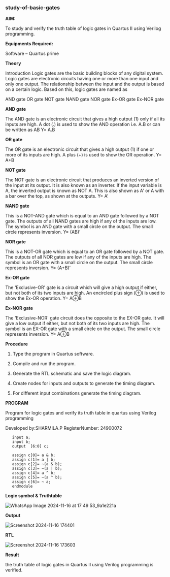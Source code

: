 ### study-of-basic-gates

**AIM:** 

To study and verify the truth table of logic gates in Quartus II using Verilog programming.

**Equipments Required:**

Software – Quartus prime 

**Theory**

Introduction Logic gates are the basic building blocks of any digital system. Logic gates are electronic circuits having one or more than one input and only one output. The relationship between the input and the output is based on a certain logic. Based on this, logic gates are named as

AND gate OR gate NOT gate NAND gate NOR gate Ex-OR gate Ex-NOR gate

**AND gate**

The AND gate is an electronic circuit that gives a high output (1) only if all its inputs are high. A dot (.) is used to show the AND operation i.e. A.B or can be written as AB
Y= A.B

**OR gate** 

The OR gate is an electronic circuit that gives a high output (1) if one or more of its inputs are high. A plus (+) is used to show the OR operation.
Y= A+B

**NOT gate**

The NOT gate is an electronic circuit that produces an inverted version of the input at its output. It is also known as an inverter. If the input variable is A, the inverted output is known as NOT A. This is also shown as A' or A with a bar over the top, as shown at the outputs.
Y= A'

**NAND gate**

This is a NOT-AND gate which is equal to an AND gate followed by a NOT gate. The outputs of all NAND gates are high if any of the inputs are low. The symbol is an AND gate with a small circle on the output. The small circle represents inversion.
Y= (AB)’

**NOR gate**

This is a NOT-OR gate which is equal to an OR gate followed by a NOT gate. The outputs of all NOR gates are low if any of the inputs are high. The symbol is an OR gate with a small circle on the output. The small circle represents inversion.
Y= (A+B)’

**Ex-OR gate**

The 'Exclusive-OR' gate is a circuit which will give a high output if either, but not both of its two inputs are high. An encircled plus sign (⊕) is used to show the Ex-OR operation.
Y= A⊕B

**Ex-NOR gate**

The 'Exclusive-NOR' gate circuit does the opposite to the EX-OR gate. It will give a low output if either, but not both of its two inputs are high. The symbol is an EX-OR gate with a small circle on the output. The small circle represents inversion.
Y= A⊕B

**Procedure** 

1.	Type the program in Quartus software.

2.	Compile and run the program.

3.	Generate the RTL schematic and save the logic diagram.

4.	Create nodes for inputs and outputs to generate the timing diagram.

5.	For different input combinations generate the timing diagram.


**PROGRAM**

Program for logic gates and verify its truth table in quartus using Verilog programming

 Developed by:SHARMILA.P                  RegisterNumber: 24900072
```module logic_gate(a, b, c); 
   input a; 
   input b; 
   output  [6:0] c; 
 
   assign c[0]= a & b; 
   assign c[1]= a | b; 
   assign c[2]= ~(a & b); 
   assign c[3]= ~(a | b); 
   assign c[4]= a ^ b; 
   assign c[5]= ~(a ^ b); 
   assign c[6]= ~ a; 
   endmodule
```
 
 
**Logic symbol & Truthtable**

![WhatsApp Image 2024-11-16 at 17 49 53_9a1e221a](https://github.com/user-attachments/assets/8d664f08-e7f7-42f2-903e-5254a68e9865)


**Output**  

![Screenshot 2024-11-16 174401](https://github.com/user-attachments/assets/095f854f-3eac-4576-bcd0-077185ae156c)



**RTL**

![Screenshot 2024-11-16 173603](https://github.com/user-attachments/assets/f4df0c17-7b3f-4ee8-a9b8-dbddc9c27621)


**Result**

the truth table of logic gates in Quartus II using Verilog programming is verified.


